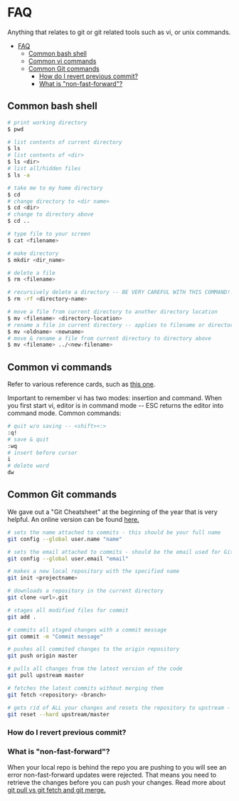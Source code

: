 # FAQ

Anything that relates to git or git related tools such as vi, or unix commands.

<!-- TOC -->

- [FAQ](#faq)
  - [Common bash shell](#common-bash-shell)
  - [Common vi commands](#common-vi-commands)
  - [Common Git commands](#common-git-commands)
    - [How do I revert previous commit?](#how-do-i-revert-previous-commit)
    - [What is "non-fast-forward"?](#what-is-%22non-fast-forward%22)

<!-- /TOC -->

## Common bash shell

``` sh
# print working directory
$ pwd

# list contents of current directory
$ ls
# list contents of <dir>
$ ls <dir>
# list all/hidden files
$ ls -a

# take me to my home directory
$ cd
# change directory to <dir name>
$ cd <dir>
# change to directory above
$ cd ..

# type file to your screen
$ cat <filename>

# make directory
$ mkdir <dir_name>

# delete a file
$ rm <filename>

# recursively delete a directory -- BE VERY CAREFUL WITH THIS COMMAND!!
$ rm -rf <directory-name>

# move a file from current directory to another directory location
$ mv <filename> <directory-location>
# rename a file in current directory -- applies to filename or directory name
$ mv <oldname> <newname>
# move & rename a file from current directory to directory above
$ mv <filename> ../<new-filename>
```

## Common vi commands
Refer to various reference cards, such as [this one](https://www.ks.uiuc.edu/Training/Tutorials/Reference/virefcard.pdf).

Important to remember vi has two modes: insertion and command. When you first
start vi, editor is in command mode -- ESC returns the editor into command mode.
Common commands:

```sh
# quit w/o saving -- <shift><:>
:q!
# save & quit
:wq
# insert before cursor
i
# delete word
dw
```

## Common Git commands
We gave out a "Git Cheatsheet" at the beginning of the year that is very helpful.
An online version can be found [here.](https://services.github.com/on-demand/downloads/github-git-cheat-sheet.pdf)

``` bash
# sets the name attached to commits - this should be your full name
git config --global user.name "name"

# sets the email attached to commits - should be the email used for GitHub
git config --global user.email "email"

# makes a new local repository with the specified name
git init <projectname>

# downloads a repository in the current directory
git clone <url>.git

# stages all modified files for commit
git add .

# commits all staged changes with a commit message
git commit -m "Commit message"

# pushes all commited changes to the origin repository
git push origin master

# pulls all changes from the latest version of the code
git pull upstream master

# fetches the latest commits without merging them
git fetch <repository> <branch>

# gets rid of ALL your changes and resets the repository to upstream - use with EXTREME CAUTION
git reset --hard upstream/master
```

### How do I revert previous commit?

### What is "non-fast-forward"?

When your local repo is behind the repo you are pushing to you will see an error
non-fast-forward updates were rejected. That means you need to retrieve the
changes before you can push your changes. Read more about
[git pull vs git fetch and git merge.](./git_fundamentals)